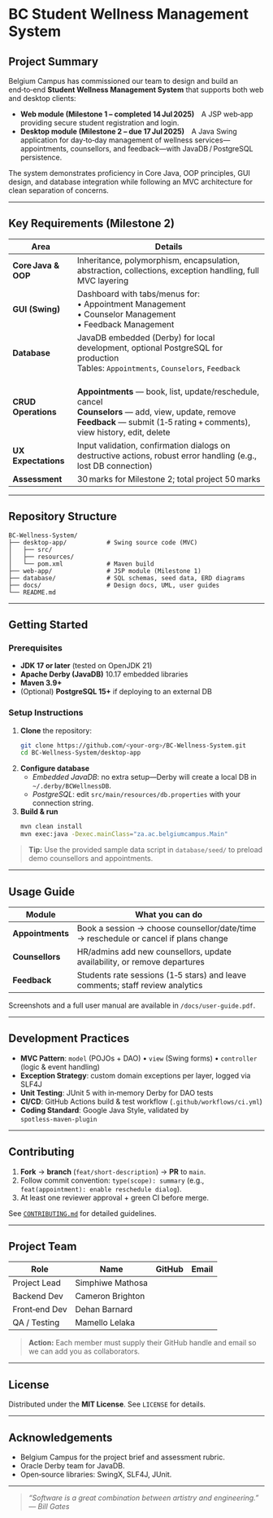 # BC Student Wellness Management System

## Project Summary
Belgium Campus has commissioned our team to design and build an end‑to‑end **Student Wellness Management System** that supports both web and desktop clients:

* **Web module (Milestone 1 – completed 14 Jul 2025)** A JSP web‑app providing secure student registration and login.
* **Desktop module (Milestone 2 – due 17 Jul 2025)** A Java Swing application for day‑to‑day management of wellness services—appointments, counsellors, and feedback—with JavaDB / PostgreSQL persistence.

The system demonstrates proficiency in Core Java, OOP principles, GUI design, and database integration while following an MVC architecture for clean separation of concerns.

---

## Key Requirements (Milestone 2)
| Area | Details |
|------|---------|
| **Core Java & OOP** | Inheritance, polymorphism, encapsulation, abstraction, collections, exception handling, full MVC layering |
| **GUI (Swing)** | Dashboard with tabs/menus for:<br>• Appointment Management<br>• Counselor Management<br>• Feedback Management |
| **Database** | JavaDB embedded (Derby) for local development, optional PostgreSQL for production<br>Tables: `Appointments`, `Counselors`, `Feedback` |
| **CRUD Operations** | <br>**Appointments** — book, list, update/reschedule, cancel<br>**Counselors** — add, view, update, remove<br>**Feedback** — submit (1‑5 rating + comments), view history, edit, delete |
| **UX Expectations** | Input validation, confirmation dialogs on destructive actions, robust error handling (e.g., lost DB connection) |
| **Assessment** | 30 marks for Milestone 2; total project 50 marks |

---

## Repository Structure
```
BC‑Wellness‑System/
├── desktop‑app/           # Swing source code (MVC)
│   ├── src/
│   ├── resources/
│   └── pom.xml            # Maven build
├── web‑app/               # JSP module (Milestone 1)
├── database/              # SQL schemas, seed data, ERD diagrams
├── docs/                  # Design docs, UML, user guides
└── README.md
```

---

## Getting Started
### Prerequisites
- **JDK 17 or later** (tested on OpenJDK 21)
- **Apache Derby (JavaDB)** 10.17 embedded libraries
- **Maven 3.9+**
- (Optional) **PostgreSQL 15+** if deploying to an external DB

### Setup Instructions
1. **Clone** the repository:
   ```bash
   git clone https://github.com/<your‑org>/BC‑Wellness‑System.git
   cd BC‑Wellness‑System/desktop‑app
   ```
2. **Configure database**
   - *Embedded JavaDB*: no extra setup—Derby will create a local DB in `~/.derby/BCWellnessDB`.
   - *PostgreSQL*: edit `src/main/resources/db.properties` with your connection string.
3. **Build & run**
   ```bash
   mvn clean install
   mvn exec:java -Dexec.mainClass="za.ac.belgiumcampus.Main"
   ```

> **Tip:** Use the provided sample data script in `database/seed/` to preload demo counsellors and appointments.

---

## Usage Guide
| Module | What you can do |
|--------|-----------------|
| **Appointments** | Book a session → choose counsellor/date/time → reschedule or cancel if plans change |
| **Counsellors** | HR/admins add new counsellors, update availability, or remove departures |
| **Feedback** | Students rate sessions (1‑5 stars) and leave comments; staff review analytics |

Screenshots and a full user manual are available in `/docs/user‑guide.pdf`.

---

## Development Practices
- **MVC Pattern**: `model` (POJOs + DAO) • `view` (Swing forms) • `controller` (logic & event handling)
- **Exception Strategy**: custom domain exceptions per layer, logged via SLF4J
- **Unit Testing**: JUnit 5 with in‑memory Derby for DAO tests
- **CI/CD**: GitHub Actions build & test workflow (`.github/workflows/ci.yml`)
- **Coding Standard**: Google Java Style, validated by `spotless‑maven‑plugin`

---

## Contributing
1. **Fork** → **branch** (`feat/short‑description`) → **PR** to `main`.
2. Follow commit convention: `type(scope): summary` (e.g., `feat(appointment): enable reschedule dialog`).
3. At least one reviewer approval + green CI before merge.

See [`CONTRIBUTING.md`](docs/CONTRIBUTING.md) for detailed guidelines.

---

## Project Team
| Role | Name | GitHub | Email |
|------|------|--------|-------|
| Project Lead | Simphiwe Mathosa | 
| Backend Dev  | Cameron Brighton | 
| Front‑end Dev | Dehan Barnard |
| QA / Testing | Mamello Lelaka | 

> **Action:** Each member must supply their GitHub handle and email so we can add you as collaborators.

---

## License
Distributed under the **MIT License**. See `LICENSE` for details.

---

## Acknowledgements
- Belgium Campus for the project brief and assessment rubric.
- Oracle Derby team for JavaDB.
- Open‑source libraries: SwingX, SLF4J, JUnit.

---

> _“Software is a great combination between artistry and engineering.” — Bill Gates_
